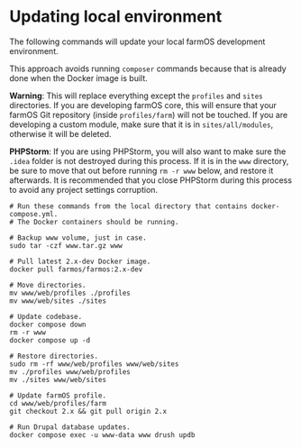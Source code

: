 # Updating local environment

The following commands will update your local farmOS development environment.

This approach avoids running `composer` commands because that is already done
when the Docker image is built.

**Warning**: This will replace everything except the `profiles` and `sites`
directories. If you are developing farmOS core, this will ensure that your
farmOS Git repository (inside `profiles/farm`) will not be touched. If you
are developing a custom module, make sure that it is in `sites/all/modules`,
otherwise it will be deleted.

**PHPStorm**: If you are using PHPStorm, you will also want to make sure the
`.idea` folder is not destroyed during this process. If it is in the `www`
directory, be sure to move that out before running `rm -r www` below, and
restore it afterwards. It is recommended that you close PHPStorm during this
process to avoid any project settings corruption.

```
# Run these commands from the local directory that contains docker-compose.yml.
# The Docker containers should be running.

# Backup www volume, just in case.
sudo tar -czf www.tar.gz www

# Pull latest 2.x-dev Docker image.
docker pull farmos/farmos:2.x-dev

# Move directories.
mv www/web/profiles ./profiles
mv www/web/sites ./sites

# Update codebase.
docker compose down
rm -r www
docker compose up -d

# Restore directories.
sudo rm -rf www/web/profiles www/web/sites
mv ./profiles www/web/profiles
mv ./sites www/web/sites

# Update farmOS profile.
cd www/web/profiles/farm
git checkout 2.x && git pull origin 2.x

# Run Drupal database updates.
docker compose exec -u www-data www drush updb
```
